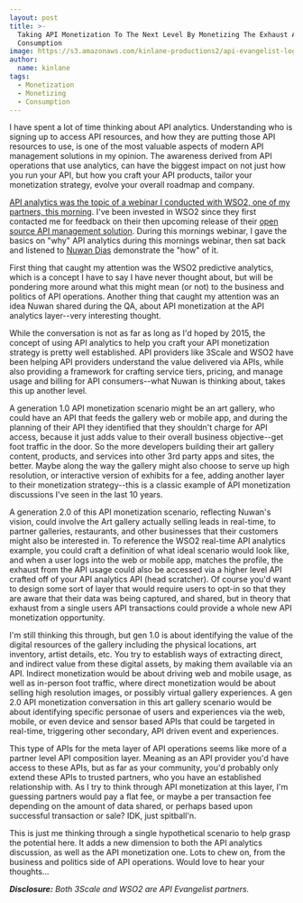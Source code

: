 ```yaml
---
layout: post
title: >-
  Taking API Monetization To The Next Level By Monetizing The Exhaust Around API
  Consumption
image: https://s3.amazonaws.com/kinlane-productions2/api-evangelist-logos/api-evangelist-butterfly-vertical.png
author:
  name: kinlane
tags:
  - Monetization
  - Monetizing
  - Consumption
---
```

I have spent a lot of time thinking about API analytics. Understanding who is signing up to access API resources, and how they are putting those API resources to use, is one of the most valuable aspects of modern API management solutions in my opinion. The awareness derived from API operations that use analytics, can have the biggest impact on not just how you run your API, but how you craft your API products, tailor your monetization strategy, evolve your overall roadmap and company.

[API analytics was the topic of a webinar I conducted with WSO2, one of my partners, this morning](http://wso2.com/library/webinars/2015/07/building-enterprise-awareness-with-api-analytics-in-the-api-economy/). I've been invested in WSO2 since they first contacted me for feedback on their then upcoming release of their [open source API management solution](http://wso2.com/api-management/try-it/). During this mornings webinar, I gave the basics on "why" API analytics during this mornings webinar, then sat back and listened to [Nuwan Dias](http://wso2.com/about/team/nuwan-dias/) demonstrate the "how" of it.

First thing that caught my attention was the WSO2 predictive analytics, which is a concept I have to say I have never thought about, but will be pondering more around what this might mean (or not) to the business and politics of API operations. Another thing that caught my attention was an idea Nuwan shared during the QA, about API monetization at the API analytics layer--very interesting thought.

While the conversation is not as far as long as I'd hoped by 2015, the concept of using API analytics to help you craft your API monetization strategy is pretty well established. API providers like 3Scale and WSO2 have been helping API providers understand the value delivered via APIs, while also providing a framework for crafting service tiers, pricing, and manage usage and billing for API consumers--what Nuwan is thinking about, takes this up another level.

A generation 1.0 API monetization scenario might be an art gallery, who could have an API that feeds the gallery web or mobile app, and during the planning of their API they identified that they shouldn't charge for API access, because it just adds value to their overall business objective--get foot traffic in the door. So the more developers building their art gallery content, products, and services into other 3rd party apps and sites, the better. Maybe along the way the gallery might also choose to serve up high resolution, or interactive version of exhibits for a fee, adding another layer to their monetization strategy--this is a classic example of API monetization discussions I've seen in the last 10 years.

A generation 2.0 of this API monetization scenario, reflecting Nuwan's vision, could involve the Art gallery actually selling leads in real-time, to partner galleries, restaurants, and other businesses that their customers might also be interested in. To reference the WSO2 real-time API analytics example, you could craft a definition of what ideal scenario would look like, and when a user logs into the web or mobile app, matches the profile, the exhaust from the API usage could also be accessed via a higher level API crafted off of your API analytics API (head scratcher). Of course you'd want to design some sort of layer that would require users to opt-in so that they are aware that their data was being captured, and shared, but in theory that exhaust from a single users API transactions could provide a whole new API monetization opportunity.

I'm still thinking this through, but gen 1.0 is about identifying the value of the digital resources of the gallery including the physical locations, art inventory, artist details, etc. You try to establish ways of extracting direct, and indirect value from these digital assets, by making them available via an API. Indirect monetization would be about driving web and mobile usage, as well as in-person foot traffic, where direct monetization would be about selling high resolution images, or possibly virtual gallery experiences. A gen 2.0 API monetization conversation in this art gallery scenario would be about identifying specific personae of users and experiences via the web, mobile, or even device and sensor based APIs that could be targeted in real-time, triggering other secondary, API driven event and experiences.

This type of APIs for the meta layer of API operations seems like more of a partner level API composition layer. Meaning as an API provider you'd have access to these APIs, but as far as your community, you'd probably only extend these APIs to trusted partners, who you have an established relationship with. As I try to think through API monetization at this layer, I'm guessing partners would pay a flat fee, or maybe a per transaction fee depending on the amount of data shared, or perhaps based upon successful transaction or sale? IDK, just spitball'n.

This is just me thinking through a single hypothetical scenario to help grasp the potential here. It adds a new dimension to both the API analytics discussion, as well as the API monetization one. Lots to chew on, from the business and politics side of API operations. Would love to hear your thoughts...

_**Disclosure:** Both 3Scale and WSO2 are API Evangelist partners._